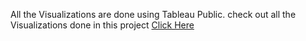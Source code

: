 All the Visualizations are done using Tableau Public.
check out all the Visualizations done in this project [Click Here](https://public.tableau.com/app/profile/lunistic/viz/GoogleDataAnalytics_16459876471880/GoogleCapstoneProjectChicagoCyclistData?publish=yes)
